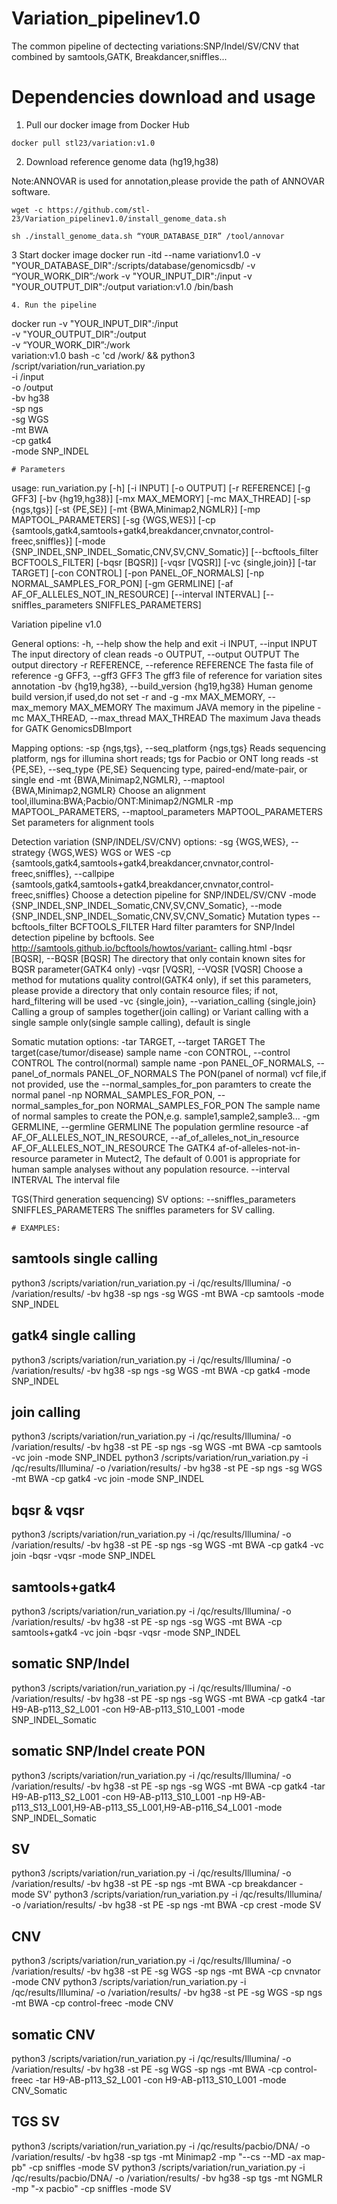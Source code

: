 # Variation_pipelinev1.0
The common pipeline of dectecting variations:SNP/Indel/SV/CNV that combined by samtools,GATK, Breakdancer,sniffles...
# Dependencies download and usage
1. Pull our docker image from Docker Hub 
```
docker pull stl23/variation:v1.0
```
2. Download reference genome data (hg19,hg38) 

Note:ANNOVAR is used for annotation,please provide the path of ANNOVAR software.
```
wget -c https://github.com/stl-23/Variation_pipelinev1.0/install_genome_data.sh

sh ./install_genome_data.sh “YOUR_DATABASE_DIR” /tool/annovar
```
3 Start docker image
docker run -itd --name variationv1.0 -v "YOUR_DATABASE_DIR":/scripts/database/genomicsdb/ -v “YOUR_WORK_DIR”:/work -v "YOUR_INPUT_DIR":/input -v "YOUR_OUTPUT_DIR":/output variation:v1.0 /bin/bash
```
4. Run the pipeline
```
docker run -v "YOUR_INPUT_DIR":/input\
-v "YOUR_OUTPUT_DIR":/output \
-v “YOUR_WORK_DIR”:/work \
variation:v1.0 bash -c 'cd /work/ && python3 /script/variation/run_variation.py \
-i /input \
-o /output \
-bv hg38 \
-sp ngs \
-sg WGS \
-mt BWA \
-cp gatk4 \
-mode SNP_INDEL
```
# Parameters
```
usage: run_variation.py [-h] [-i INPUT] [-o OUTPUT] [-r REFERENCE] [-g GFF3]
                        [-bv {hg19,hg38}] [-mx MAX_MEMORY] [-mc MAX_THREAD]
                        [-sp {ngs,tgs}] [-st {PE,SE}]
                        [-mt {BWA,Minimap2,NGMLR}] [-mp MAPTOOL_PARAMETERS]
                        [-sg {WGS,WES}]
                        [-cp {samtools,gatk4,samtools+gatk4,breakdancer,cnvnator,control-freec,sniffles}]
                        [-mode {SNP_INDEL,SNP_INDEL_Somatic,CNV,SV,CNV_Somatic}]
                        [--bcftools_filter BCFTOOLS_FILTER] [-bqsr [BQSR]]
                        [-vqsr [VQSR]] [-vc {single,join}] [-tar TARGET]
                        [-con CONTROL] [-pon PANEL_OF_NORMALS]
                        [-np NORMAL_SAMPLES_FOR_PON] [-gm GERMLINE]
                        [-af AF_OF_ALLELES_NOT_IN_RESOURCE]
                        [--interval INTERVAL]
                        [--sniffles_parameters SNIFFLES_PARAMETERS]

Variation pipeline v1.0

General options:
  -h, --help            show the help and exit
  -i INPUT, --input INPUT
                        The input directory of clean reads
  -o OUTPUT, --output OUTPUT
                        The output directory
  -r REFERENCE, --reference REFERENCE
                        The fasta file of reference
  -g GFF3, --gff3 GFF3  The gff3 file of reference for variation sites
                        annotation
  -bv {hg19,hg38}, --build_version {hg19,hg38}
                        Human genome build version,if used,do not set -r and
                        -g
  -mx MAX_MEMORY, --max_memory MAX_MEMORY
                        The maximum JAVA memory in the pipeline
  -mc MAX_THREAD, --max_thread MAX_THREAD
                        The maximum Java theads for GATK GenomicsDBImport

Mapping options:
  -sp {ngs,tgs}, --seq_platform {ngs,tgs}
                        Reads sequencing platform, ngs for illumina short
                        reads; tgs for Pacbio or ONT long reads
  -st {PE,SE}, --seq_type {PE,SE}
                        Sequencing type, paired-end/mate-pair, or single end
  -mt {BWA,Minimap2,NGMLR}, --maptool {BWA,Minimap2,NGMLR}
                        Choose an alignment
                        tool,illumina:BWA;Pacbio/ONT:Minimap2/NGMLR
  -mp MAPTOOL_PARAMETERS, --maptool_parameters MAPTOOL_PARAMETERS
                        Set parameters for alignment tools

Detection variation (SNP/INDEL/SV/CNV) options:
  -sg {WGS,WES}, --strategy {WGS,WES}
                        WGS or WES
  -cp {samtools,gatk4,samtools+gatk4,breakdancer,cnvnator,control-freec,sniffles}, --callpipe {samtools,gatk4,samtools+gatk4,breakdancer,cnvnator,control-freec,sniffles}
                        Choose a detection pipeline for SNP/INDEL/SV/CNV
  -mode {SNP_INDEL,SNP_INDEL_Somatic,CNV,SV,CNV_Somatic}, --mode {SNP_INDEL,SNP_INDEL_Somatic,CNV,SV,CNV_Somatic}
                        Mutation types
  --bcftools_filter BCFTOOLS_FILTER
                        Hard filter paramters for SNP/Indel detection pipeline
                        by bcftools. See
                        http://samtools.github.io/bcftools/howtos/variant-
                        calling.html
  -bqsr [BQSR], --BQSR [BQSR]
                        The directory that only contain known sites for BQSR
                        parameter(GATK4 only)
  -vqsr [VQSR], --VQSR [VQSR]
                        Choose a method for mutations quality control(GATK4
                        only), if set this parameters, please provide a
                        directory that only contain resource files; if not,
                        hard_filtering will be used
  -vc {single,join}, --variation_calling {single,join}
                        Calling a group of samples together(join calling) or
                        Variant calling with a single sample only(single
                        sample calling), default is single

Somatic mutation options:
  -tar TARGET, --target TARGET
                        The target(case/tumor/disease) sample name
  -con CONTROL, --control CONTROL
                        The control(normal) sample name
  -pon PANEL_OF_NORMALS, --panel_of_normals PANEL_OF_NORMALS
                        The PON(panel of normal) vcf file,if not provided, use
                        the --normal_samples_for_pon paramters to create the
                        normal panel
  -np NORMAL_SAMPLES_FOR_PON, --normal_samples_for_pon NORMAL_SAMPLES_FOR_PON
                        The sample name of normal samples to create the
                        PON,e.g. sample1,sample2,sample3...
  -gm GERMLINE, --germline GERMLINE
                        The population germline resource
  -af AF_OF_ALLELES_NOT_IN_RESOURCE, --af_of_alleles_not_in_resource AF_OF_ALLELES_NOT_IN_RESOURCE
                        The GATK4 af-of-alleles-not-in-resource parameter in
                        Mutect2, The default of 0.001 is appropriate for human
                        sample analyses without any population resource.
  --interval INTERVAL   The interval file

TGS(Third generation sequencing) SV options:
  --sniffles_parameters SNIFFLES_PARAMETERS
                        The sniffles parameters for SV calling.
```
# EXAMPLES:
```
## samtools single calling
python3 /scripts/variation/run_variation.py -i /qc/results/Illumina/ -o /variation/results/ -bv hg38 -sp ngs -sg WGS -mt BWA -cp samtools -mode SNP_INDEL
## gatk4 single calling
python3 /scripts/variation/run_variation.py -i /qc/results/Illumina/ -o /variation/results/ -bv hg38 -sp ngs -sg WGS -mt BWA -cp gatk4 -mode SNP_INDEL
## join calling
python3 /scripts/variation/run_variation.py -i /qc/results/Illumina/ -o /variation/results/ -bv hg38 -st PE -sp ngs -sg WGS -mt BWA -cp samtools -vc join -mode SNP_INDEL
python3 /scripts/variation/run_variation.py -i /qc/results/Illumina/ -o /variation/results/ -bv hg38 -st PE -sp ngs -sg WGS -mt BWA -cp gatk4 -vc join -mode SNP_INDEL
## bqsr & vqsr
python3 /scripts/variation/run_variation.py -i /qc/results/Illumina/ -o /variation/results/ -bv hg38 -st PE -sp ngs -sg WGS -mt BWA -cp gatk4 -vc join -bqsr -vqsr -mode SNP_INDEL
## samtools+gatk4
python3 /scripts/variation/run_variation.py -i /qc/results/Illumina/ -o /variation/results/ -bv hg38 -st PE -sp ngs -sg WGS -mt BWA -cp samtools+gatk4 -vc join -bqsr -vqsr -mode SNP_INDEL
## somatic SNP/Indel
python3 /scripts/variation/run_variation.py -i /qc/results/Illumina/ -o /variation/results/ -bv hg38 -st PE -sp ngs -sg WGS -mt BWA -cp gatk4 -tar H9-AB-p113_S2_L001 -con H9-AB-p113_S10_L001 -mode SNP_INDEL_Somatic
## somatic SNP/Indel create PON
python3 /scripts/variation/run_variation.py -i /qc/results/Illumina/ -o /variation/results/ -bv hg38 -st PE -sp ngs -sg WGS -mt BWA -cp gatk4 -tar H9-AB-p113_S2_L001 -con H9-AB-p113_S10_L001 -np H9-AB-p113_S13_L001,H9-AB-p113_S5_L001,H9-AB-p116_S4_L001 -mode SNP_INDEL_Somatic
## SV
python3 /scripts/variation/run_variation.py -i /qc/results/Illumina/ -o /variation/results/ -bv hg38 -st PE -sp ngs -mt BWA -cp breakdancer -mode SV'
python3 /scripts/variation/run_variation.py -i /qc/results/Illumina/ -o /variation/results/ -bv hg38 -st PE -sp ngs -mt BWA -cp crest -mode SV
## CNV
python3 /scripts/variation/run_variation.py -i /qc/results/Illumina/ -o /variation/results/ -bv hg38 -st PE -sg WGS -sp ngs -mt BWA -cp cnvnator -mode CNV
python3 /scripts/variation/run_variation.py -i /qc/results/Illumina/ -o /variation/results/ -bv hg38 -st PE -sg WGS -sp ngs -mt BWA -cp control-freec -mode CNV
## somatic CNV 
python3 /scripts/variation/run_variation.py -i /qc/results/Illumina/ -o /variation/results/ -bv hg38 -st PE -sg WGS -sp ngs -mt BWA -cp control-freec -tar H9-AB-p113_S2_L001 -con H9-AB-p113_S10_L001 -mode CNV_Somatic
## TGS SV 
python3 /scripts/variation/run_variation.py -i /qc/results/pacbio/DNA/ -o /variation/results/ -bv hg38 -sp tgs -mt Minimap2 -mp "--cs --MD -ax map-pb" -cp sniffles -mode SV
python3 /scripts/variation/run_variation.py -i /qc/results/pacbio/DNA/ -o /variation/results/ -bv hg38 -sp tgs -mt NGMLR -mp "-x pacbio" -cp sniffles -mode SV
```
